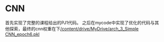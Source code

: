 # CNN
首先实现了完整的课程给出的PJ1代码。
之后在mycode中实现了优化的代码与其他探索，最终的cnn权重在下[/content/drive/MyDrive/arch_3_Simple CNN_epoch6.pkl](https://drive.google.com/file/d/1dDSwfFRtaPOzmcFOVkeCgYSoPQl3Z7oP/view?usp=sharing)
